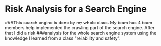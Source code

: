 # Risk Analysis for a Search Engine
###This search engine is done by my whole class. My team has 4  team members help implemented the crawling part of the search engine. After that I did a risk ###analysis for the whole search engine system using the knowledge I learned from a class "reliability and safety".
